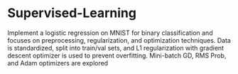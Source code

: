 # Supervised-Learning
Implement a logistic regression on MNIST for binary classification and focuses on preprocessing, regularization, and optimization techniques. Data is standardized, split into train/val sets, and L1 regularization with gradient descent optimizer is used to prevent overfitting. Mini-batch GD, RMS Prob, and Adam optimizers are explored
